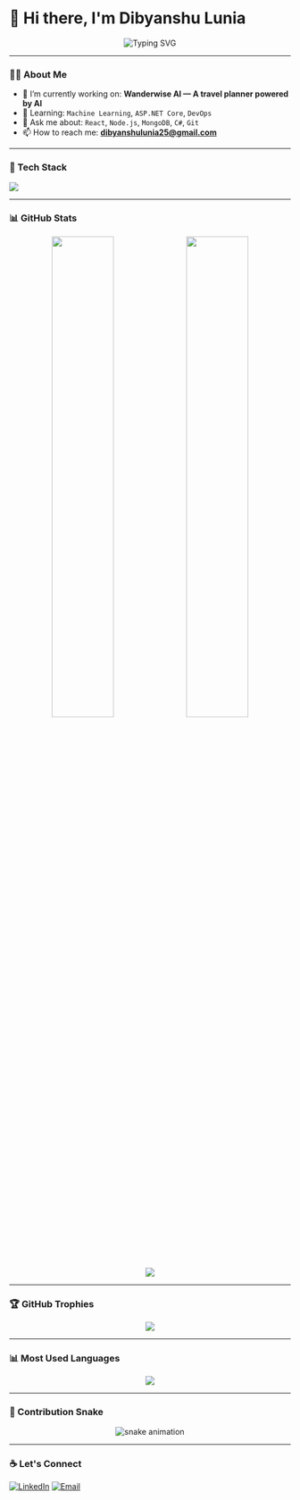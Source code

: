 # 👋 Hi there, I'm Dibyanshu Lunia

<p align="center">
  <img src="https://readme-typing-svg.demolab.com?font=Fira+Code&pause=1000&center=true&width=435&lines=MERN+Stack+Developer;AI+and+ML+Enthusiast;Always+Learning+Something+New" alt="Typing SVG" />
</p>

---

### 🧑‍💻 About Me
- 🔭 I’m currently working on: **Wanderwise AI — A travel planner powered by AI**
- 🌱 Learning: `Machine Learning`, `ASP.NET Core`, `DevOps`
- 💬 Ask me about: `React`, `Node.js`, `MongoDB`, `C#`, `Git`
- 📫 How to reach me: **dibyanshulunia25@gmail.com**

---

### 🚀 Tech Stack
<p align="left">
  <img src="https://skillicons.dev/icons?i=react,nodejs,mongodb,express,html,css,js,ts,git,github,vscode,linux,docker,netlify,vercel,python,csharp,azure" />
</p>

---

### 📊 GitHub Stats

<p align="center">
  <img src="https://github-readme-stats.vercel.app/api?username=dibyanshulunia25&show_icons=true&theme=tokyonight&hide_border=false" width="47%" />
  <img src="https://github-readme-streak-stats.herokuapp.com?user=dibyanshulunia25&theme=tokyonight&hide_border=false" width="47%" />
</p>

<p align="center">
  <img src="https://github-readme-activity-graph.vercel.app/graph?username=dibyanshulunia25&theme=tokyo-night&area=true&hide_border=false" />
</p>

---

### 🏆 GitHub Trophies
<p align="center">
  <img src="https://github-profile-trophy.vercel.app/?username=dibyanshulunia25&theme=tokyonight&margin-w=10&row=2&column=3" />
</p>

---

### 📊 Most Used Languages
<p align="center">
  <img src="https://github-readme-stats.vercel.app/api/top-langs/?username=dibyanshulunia25&layout=compact&theme=tokyonight&hide_border=false" />
</p>

---

### 🐍 Contribution Snake

<p align="center">
  <img src="https://raw.githubusercontent.com/dibyanshulunia25/dibyanshulunia25/output/github-contribution-grid-snake.svg" alt="snake animation" />
</p>

---

### ☕ Let's Connect
<p align="left">
  <a href="https://www.linkedin.com/in/dibyanshulunia25/" target="_blank"><img alt="LinkedIn" src="https://img.shields.io/badge/LinkedIn-blue?style=flat-square&logo=linkedin"></a>
  <a href="mailto:dibyanshulunia25@gmail.com" target="_blank"><img alt="Email" src="https://img.shields.io/badge/Email-D14836?style=flat-square&logo=gmail&logoColor=white"></a>
</p>
